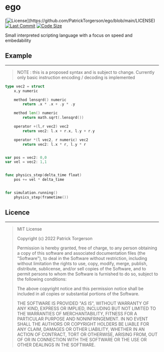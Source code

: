 # ego

[![License](https://img.shields.io/apm/l/atomic-design-ui.svg?)](https://github.com/PatrickTorgerson/ego/blob/main/LICENSE)
[![Last Commit](https://img.shields.io/github/last-commit/PatrickTorgerson/ego)](https://github.com/PatrickTorgerson/ego/commits/main)
[![Code Size](https://img.shields.io/github/languages/code-size/PatrickTorgerson/ego)](https://github.com/PatrickTorgerson/ego)

Small interpreted scripting language with a focus on speed and embedability

## Example
---

> NOTE : this is a proposed syntax and is subject to change.
>       Currently only basic instruction encoding / decoding is implemented

```go
type vec2 = struct
    x,y numeric

    method lensqrd() numeric
        return .x * .x + .y * .y

    method len() numeric
        return math.sqrt(.lensqrd())

    operator +(l,r vec2) vec2
        return vec2: l.x + r.x, l.y + r.y

    operator *(l vec2, r numeric) vec2
        return vec2: l.x * r, l.y * r


var pos = vec2: 0,0
var vel = vec2: 1,1


func physics_step(delta_time float)
    pos += vel * delta_time


for simulation.running()
    physics_step(frametime())
```

## Licence
---

> MIT License
>
> Copyright (c) 2022 Patrick Torgerson
>
> Permission is hereby granted, free of charge, to any person obtaining a copy
> of this software and associated documentation files (the "Software"), to deal
> in the Software without restriction, including without limitation the rights
> to use, copy, modify, merge, publish, distribute, sublicense, and/or sell
> copies of the Software, and to permit persons to whom the Software is
> furnished to do so, subject to the following conditions:
>
> The above copyright notice and this permission notice shall be included in all
> copies or substantial portions of the Software.
>
> THE SOFTWARE IS PROVIDED "AS IS", WITHOUT WARRANTY OF ANY KIND, EXPRESS OR
> IMPLIED, INCLUDING BUT NOT LIMITED TO THE WARRANTIES OF MERCHANTABILITY,
> FITNESS FOR A PARTICULAR PURPOSE AND NONINFRINGEMENT. IN NO EVENT SHALL THE
> AUTHORS OR COPYRIGHT HOLDERS BE LIABLE FOR ANY CLAIM, DAMAGES OR OTHER
> LIABILITY, WHETHER IN AN ACTION OF CONTRACT, TORT OR OTHERWISE, ARISING FROM,
> OUT OF OR IN CONNECTION WITH THE SOFTWARE OR THE USE OR OTHER DEALINGS IN THE
> SOFTWARE.
